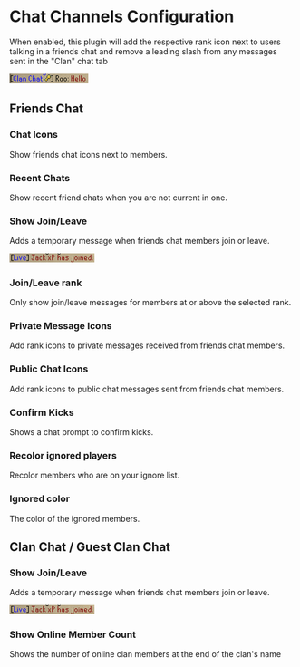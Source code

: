 # Chat Channels Configuration

When enabled, this plugin will add the respective rank icon next to users talking in a friends chat and remove a leading slash from any messages sent in the "Clan" chat tab

![Friends chat ranks](img/chat-channels/chat_channels_rank.png)

## Friends Chat

### Chat Icons

Show friends chat icons next to members.

### Recent Chats

Show recent friend chats when you are not current in one.

### Show Join/Leave

Adds a temporary message when friends chat members join or leave.

<img width="150" alt="" src="img/chat-channels/chat_channels_join.png">

### Join/Leave rank

Only show join/leave messages for members at or above the selected rank.

### Private Message Icons

Add rank icons to private messages received from friends chat members.

### Public Chat Icons

Add rank icons to public chat messages sent from friends chat members.

### Confirm Kicks

Shows a chat prompt to confirm kicks.

### Recolor ignored players

Recolor members who are on your ignore list.

### Ignored color

The color of the ignored members.

## Clan Chat / Guest Clan Chat

### Show Join/Leave

Adds a temporary message when friends chat members join or leave.

<img width="150" alt="" src="img/chat-channels/chat_channels_join.png">

### Show Online Member Count

Shows the number of online clan members at the end of the clan's name

